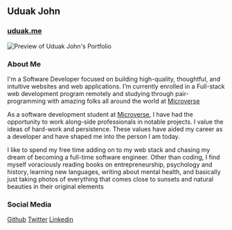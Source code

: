 ## Uduak John

### [uduak.me](https://uduak.me)

<img src="./preview.jpg" alt="Preview of Uduak John's Portfolio">

### About Me

I'm a Software Developer focused on building high-quality, thoughtful, and intuitive websites and web applications. I’m currently enrolled in a Full-stack web development program remotely and studying through pair-programming with amazing folks all around the world at [Microverse](https://www.microverse.org/)

As a software development student at [Microverse](https://www.microverse.org/), I have had the opportunity to work along-side professionals in notable projects. I value the ideas of hard-work and persistence. These values have aided my career as a developer and have shaped me into the person I am today.

I like to spend my free time adding on to my web stack and chasing my dream of becoming a full-time software engineer. Other than coding, I find myself voraciously reading books on entrepreneurship, psychology and history, learning new languages, writing about mental health, and basically just taking photos of everything that comes close to sunsets and natural beauties in their original elements

### Social Media

[Github](https://github.com/udberg)
[Twitter](https://twitter.com/juduak_)
[Linkedin](https://www.linkedin.com/in/juduak/)
